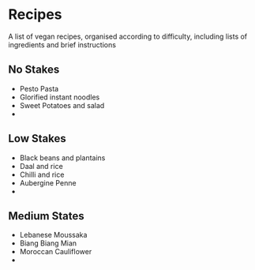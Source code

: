 # Recipes

A list of vegan recipes, organised according to difficulty, including lists of ingredients and brief instructions

## No Stakes

- Pesto Pasta
- Glorified instant noodles
- Sweet Potatoes and salad
-

## Low Stakes

- Black beans and plantains
- Daal and rice
- Chilli and rice
- Aubergine Penne
-

## Medium States

- Lebanese Moussaka
- Biang Biang Mian
- Moroccan Cauliflower
-
